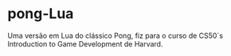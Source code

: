 # pong-Lua
Uma versão em Lua do clássico Pong, fiz para o curso de CS50´s Introduction to Game Development de Harvard.
